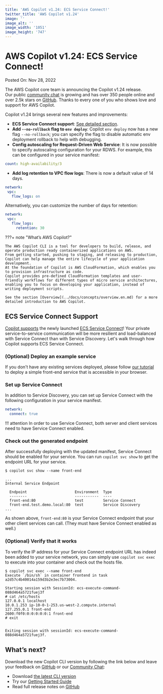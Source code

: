 ```yaml
---
title: 'AWS Copilot v1.24: ECS Service Connect!'
twitter_title: 'AWS Copilot v1.24'
image: ''
image_alt: ''
image_width: '1051'
image_height: '747'
---
```


# AWS Copilot v1.24: ECS Service Connect!

Posted On: Nov 28, 2022

The AWS Copilot core team is announcing the Copilot v1.24 release.   
Our public [сommunity сhat](https://gitter.im/aws/copilot-cli) is growing and has over 350 people online and over 2.5k stars on [GitHub](http://github.com/aws/copilot-cli/).
Thanks to every one of you who shows love and support for AWS Copilot.

Copilot v1.24 brings several new features and improvements:

- **ECS Service Connect support**: [See detailed section](#ecs-service-connect-support).
- **Add `--no-rollback` flag to `env deploy`**: Copilot `env deploy` now has a new flag `--no-rollback`; you can specify the flag to disable automatic env deployment rollback to help with debugging.
- **Config autoscaling for Request-Driven Web Service**: It is now possible to specify autoscaling configuration for your RDWS. For example, this can be configured in your service manifest:
```yaml
count: high-availability/3
```
- **Add log retention to VPC flow logs**: There is now a default value of 14 days.
 ```yaml
network:
  vpc:
    flow_logs: on
 ```
 Alternatively, you can customize the number of days for retention:
 ```yaml
network:
  vpc:
    flow_logs:
      retention: 30
 ```


???+ note "What’s AWS Copilot?"

    The AWS Copilot CLI is a tool for developers to build, release, and operate production ready containerized applications on AWS.
    From getting started, pushing to staging, and releasing to production, Copilot can help manage the entire lifecycle of your application development.
    At the foundation of Copilot is AWS CloudFormation, which enables you to provision infrastructure as code.
    Copilot provides pre-defined CloudFormation templates and user-friendly workflows for different types of micro service architectures,
    enabling you to focus on developing your application, instead of writing deployment scripts.

    See the section [Overview](../docs/concepts/overview.en.md) for a more detailed introduction to AWS Copilot.

## ECS Service Connect Support
[Copilot supports](../docs/developing/svc-to-svc-communication.en.md#service-connect) the newly launched [ECS Service Connect](https://docs.aws.amazon.com/AmazonECS/latest/developerguide/service-connect.html)! Your private service-to-service communication will be more resilient and load-balanced with Service Connect than with Service Discovery. Let's walk through how Copilot supports ECS Service Connect.

### (Optional) Deploy an example service
If you don't have any existing services deployed, please follow [our tutorial](../docs/getting-started/first-app-tutorial.en.md) to deploy a simple front-end service that is accessible in your browser.

### Set up Service Connect
In addition to Service Discovery, you can set up Service Connect with the following configuration in your service manifest.

```yaml
network:
  connect: true
```

!!! attention
    In order to use Service Connect, both server and client services need to have Service Connect enabled.

### Check out the generated endpoint
After successfully deploying with the updated manifest, Service Connect should be enabled for your service. You can run `copilot svc show` to get the endpoint URL for your service.

```
$ copilot svc show --name front-end

...
Internal Service Endpoint

  Endpoint                      Environment  Type
  --------                      -----------  ----
  front-end:80                  test         Service Connect
  front-end.test.demo.local:80  test         Service Discovery
...
```
As shown above, `front-end:80` is your Service Connect endpoint that your other client services can call. (They must have Service Connect enabled as well.)

### (Optional) Verify that it works
To verify the IP address for your Service Connect endpoint URL has indeed been added to your service network, you can simply use `copilot svc exec` to execute into your container and check out the hosts file.

```
$ copilot svc exec --name front-end
Execute `/bin/sh` in container frontend in task a2d57c4b40014a159d3b2e3ec7b73004.

Starting session with SessionId: ecs-execute-command-088d464a5721fuej3f
# cat /etc/hosts
127.0.0.1 localhost
10.0.1.253 ip-10-0-1-253.us-west-2.compute.internal
127.255.0.1 front-end
2600:f0f0:0:0:0:0:0:1 front-end
# exit


Exiting session with sessionId: ecs-execute-command-088d464a5721fuej3f.
```

## What’s next?

Download the new Copilot CLI version by following the link below and leave your feedback on [GitHub](https://github.com/aws/copilot-cli/) or our [Community Chat](https://gitter.im/aws/copilot-cli):

- Download [the latest CLI version](../docs/getting-started/install.en.md)
- Try our [Getting Started Guide](../docs/getting-started/first-app-tutorial.en.md)
- Read full release notes on [GitHub](https://github.com/aws/copilot-cli/releases/tag/v1.24.0)
